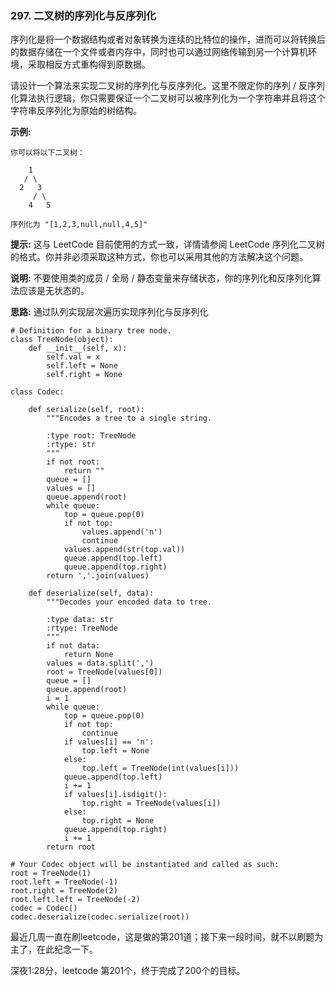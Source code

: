 ### 297. 二叉树的序列化与反序列化
序列化是将一个数据结构或者对象转换为连续的比特位的操作，进而可以将转换后的数据存储在一个文件或者内存中，同时也可以通过网络传输到另一个计算机环境，采取相反方式重构得到原数据。

请设计一个算法来实现二叉树的序列化与反序列化。这里不限定你的序列 / 反序列化算法执行逻辑，你只需要保证一个二叉树可以被序列化为一个字符串并且将这个字符串反序列化为原始的树结构。

**示例:** 
```
你可以将以下二叉树：

    1
   / \
  2   3
     / \
    4   5

序列化为 "[1,2,3,null,null,4,5]"
```

**提示:** 这与 LeetCode 目前使用的方式一致，详情请参阅 LeetCode 序列化二叉树的格式。你并非必须采取这种方式，你也可以采用其他的方法解决这个问题。

**说明:** 不要使用类的成员 / 全局 / 静态变量来存储状态，你的序列化和反序列化算法应该是无状态的。

**思路:** 通过队列实现层次遍历实现序列化与反序列化

```
# Definition for a binary tree node.
class TreeNode(object):
    def __init__(self, x):
        self.val = x
        self.left = None
        self.right = None

class Codec:

    def serialize(self, root):
        """Encodes a tree to a single string.

        :type root: TreeNode
        :rtype: str
        """
        if not root:
            return ""
        queue = []
        values = []
        queue.append(root)
        while queue:
            top = queue.pop(0)
            if not top:
                values.append('n')
                continue
            values.append(str(top.val))
            queue.append(top.left)
            queue.append(top.right)
        return ','.join(values)

    def deserialize(self, data):
        """Decodes your encoded data to tree.

        :type data: str
        :rtype: TreeNode
        """
        if not data:
            return None
        values = data.split(',')
        root = TreeNode(values[0])
        queue = []
        queue.append(root)
        i = 1
        while queue:
            top = queue.pop(0)
            if not top:
                continue
            if values[i] == 'n':
                top.left = None
            else:
                top.left = TreeNode(int(values[i]))
            queue.append(top.left)
            i += 1
            if values[i].isdigit():
                top.right = TreeNode(values[i])
            else:
                top.right = None
            queue.append(top.right)
            i += 1
        return root

# Your Codec object will be instantiated and called as such:
root = TreeNode(1)
root.left = TreeNode(-1)
root.right = TreeNode(2)
root.left.left = TreeNode(-2)
codec = Codec()
codec.deserialize(codec.serialize(root))
```

最近几周一直在刷leetcode，这是做的第201道；接下来一段时间，就不以刷题为主了，在此纪念一下。

深夜1:28分，leetcode 第201个，终于完成了200个的目标。
